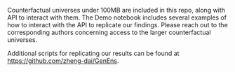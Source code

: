 Counterfactual universes under 100MB are included in this repo, along with API to interact with them. The Demo notebook includes several examples of how to interact with the API to replicate our findings. Please reach out to the corresponding authors concerning access to the larger counterfactual universes.

Additional scripts for replicating our results can be found at https://github.com/zheng-dai/GenEns.
